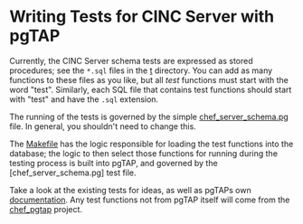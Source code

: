 Writing Tests for CINC Server with pgTAP
========================================

Currently, the CINC Server schema tests are expressed as stored
procedures; see the `*.sql` files in the [t](../t) directory.  You can add
as many functions to these files as you like, but all _test_ functions
must start with the word "test".  Similarly, each SQL file that
contains test functions should start with "test" and have the `.sql`
extension.

The running of the tests is governed by the simple
[chef_server_schema.pg](../t/chef_server_schema.pg) file.  In general,
you shouldn't need to change this.

The [Makefile](../Makefile) has the logic responsible for loading the
test functions into the database; the logic to then select those
functions for running during the testing process is built into pgTAP,
and governed by the [chef_server_schema.pg] test file.

Take a look at the existing tests for ideas, as well as pgTAPs own
[documentation](http://pgtap.org/documentation.html).  Any test
functions not from pgTAP itself will come from the
[chef_pgtap](http://github.com/opscode/chef_pgtap) project.

